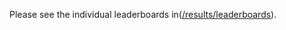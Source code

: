 Please see the individual leaderboards in([/results/leaderboards](https://github.com/microprediction/optimizer-elo-ratings/tree/main/results/leaderboards)). 
